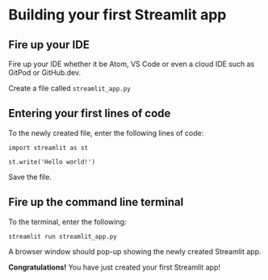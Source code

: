 # Building your first Streamlit app

## Fire up your IDE

Fire up your IDE whether it be Atom, VS Code or even a cloud IDE such as GitPod or GitHub.dev.

Create a file called `streamlit_app.py`

## Entering your first lines of code

To the newly created file, enter the following lines of code:

```
import streamlit as st

st.write('Hello world!')
```

Save the file.

## Fire up the command line terminal

To the terminal, enter the following:

```
streamlit run streamlit_app.py
```

A browser window should pop-up showing the newly created Streamlit app.

**Congratulations!** You have just created your first Streamlit app!
